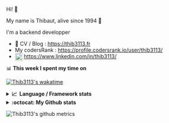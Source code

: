 Hi! 👋

My name is Thibaut, alive since 1994 🍷

I'm a backend developper

-   📝 CV / Blog : https://thib3113.fr
-   My codersRank : https://profile.codersrank.io/user/thib3113/
-   <a href="https://www.linkedin.com/in/thib3113/"><img align="left" alt="Thib3113's Linkedin" width="21px" src="https://raw.githubusercontent.com/peterthehan/peterthehan/master/assets/linkedin.svg" /></a> https://www.linkedin.com/in/thib3113/

📊 **This week I spent my time on**

[![Thib3113's wakatime](https://github-readme-stats.vercel.app/api/wakatime?username=thib3113&layout=default&theme=dracula&langs_count=6&hide_title=true&hide_border=true)](https://wakatime.com/@thib3113)

<details>
  <summary><b>📈&nbsp;&nbsp;Language&nbsp;/&nbsp;Framework stats</b></summary>
  <br/>  
  <a href='https://profile.codersrank.io/user/thib3113/'>
  <img src='http://cr-skills-chart-widget.azurewebsites.net/api/api?username=thib3113&padding=30&skills=php,batchfile,javascript,less,mysql,reactjs,scss,shell,typescript,vue'>
  </a>
</details>

<details>
  <summary><b>:octocat: My Github stats</b></summary>
  <br/>  
  
  <img src="https://github-readme-stats.vercel.app/api?username=thib3113&theme=dracula&show_icons=true&" alt="Thib3113's GitHub stats" />

<!--START_SECTION:activity-->

1. 🎉 Merged PR [#184](https://github.com/thib3113/unifi-client/pull/184) in [thib3113/unifi-client](https://github.com/thib3113/unifi-client)
2. 🎉 Merged PR [#182](https://github.com/thib3113/unifi-client/pull/182) in [thib3113/unifi-client](https://github.com/thib3113/unifi-client)
3. 🎉 Merged PR [#23](https://github.com/thib3113/unifi-blockips-srv/pull/23) in [thib3113/unifi-blockips-srv](https://github.com/thib3113/unifi-blockips-srv)
4. 🗣 Commented on [#513](https://github.com/lowlighter/metrics/issues/513) in [lowlighter/metrics](https://github.com/lowlighter/metrics)
5. 🎉 Merged PR [#21](https://github.com/thib3113/unifi-blockips-srv/pull/21) in [thib3113/unifi-blockips-srv](https://github.com/thib3113/unifi-blockips-srv)
 <!--END_SECTION:activity-->

</details>

![Thib3113's github metrics](https://gist.githubusercontent.com/thib3113/83a96e16f8bca103f1b0e376186c66ec/raw/github-metrics.svg)
